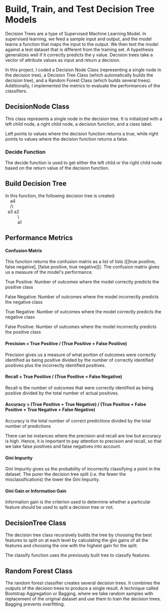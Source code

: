 # Build, Train, and Test Decision Tree Models

Decision Trees are a type of Supervised Machine Learning Model. In supervised learning, we feed a sample input and output, and the model learns a function that maps the input to the output. We then test the model against a test dataset that is different from the training set. A hypothesis generalizes well if it correctly predicts the y value. Decision trees take a vector of attribute values as input and return a decision. 

In this project, I coded a Decision Node Class (representing a single node in the decision tree), a Decision Tree Class (which automatically builds the decision tree), and a Random Forest Class (which builds several trees). Additionally, I implemented the metrics to evaluate the performances of the classifiers.

## DecisionNode Class

This class represents a single node in the decision tree. It is initialized with a left child node, a right child node, a decision function, and a class label.

Left points to values where the decision function returns a true, while right points to values where the decision function returns a false.

### Decide Function
The decide function is used to get either the left child or the right child node based on the return value of the decision function.

## Build Decision Tree
In this function, the following decision tree is created:  
&nbsp; &nbsp; a4  
&nbsp; &nbsp; /\\  
&nbsp; a3 a2  
&nbsp; &nbsp; &nbsp; &nbsp; &nbsp; \\  
&nbsp; &nbsp; &nbsp; &nbsp; &nbsp; a1  

## Performance Metrics

#### Confusion Matrix
This function returns the confusion matrix as a list of lists ([[true positive, false negative], [false positive, true negative]]). The confusion matrix gives us a measure of the model's performance. 

True Positive: Number of outcomes where the model correctly predicts the positive class

False Negative: Number of outcomes where the model incorrectly predicts the negative class

True Negative: Number of outcomes where the model correctly predicts the negative class

False Positive: Number of outcomes where the model incorrectly predicts the positive class

#### Precision = True Positive / (True Positive + False Positive)
Precision gives us a measure of what portion of outcomes were correctly identified as being positive divided by the number of correctly identified positives plus the incorrectly identified positives.

#### Recall = True Positive / (True Positive + False Negative)
Recall is the number of outcomes that were correctly identified as being positive divided by the total number of actual positives.

#### Accuracy = (True Positive + True Negative) / (True Positive + False Positive + True Negative + False Negative)
Accuracy is the total number of correct predictions divided by the total number of predictions

There can be instances where the precision and recall are low but accuracy is high. Hence, it is important to pay attention to precision and recall, so that we take false positives and false negatives into account.

#### Gini Impurity 
Gini Impurity gives us the probability of incorrectly classifying a point in the dataset. The purer the decision tree split (i.e. the fewer the misclassifications) the lower the Gini Impurity.

#### Gini Gain or Information Gain
Information gain is the criterion used to determine whether a particular feature should be used to split a decision tree or not.

## DecisionTree Class

The decision tree class recursively builds the tree by choosing the best features to split on at each level by calculating the gini gains of all the features and choosing the one with the highest gain for the split.

The classify function uses the previously built tree to classify features.

## Random Forest Class

The random forest classifier creates several decision trees. It combines the outputs of the decision trees to produce a single result. A technique called Bootstrap Aggregation or Bagging, where we take random samples with replacement of the original dataset and use them to train the decision trees. Bagging prevents overfitting.
